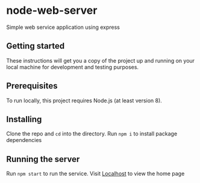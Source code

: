 # node-web-server

Simple web service application using express

## Getting started

These instructions will get you a copy of the project up and running on your local machine for development and testing purposes.

## Prerequisites

To run locally, this project requires Node.js (at least version 8).

## Installing

Clone the repo and `cd` into the directory. Run `npm i` to install package dependencies

## Running the server

Run `npm start` to run the service. Visit [Localhost](http://localhost:4000/) to view the home page

